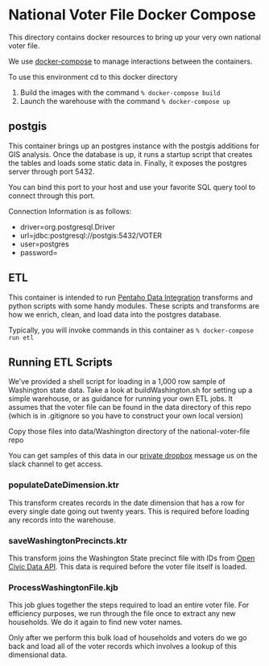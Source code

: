 # National Voter File Docker Compose
This directory contains docker resources to bring up your
very own national voter file.

We use [docker-compose](https://docs.docker.com/compose/) to manage interactions between the containers.

To use this environment cd to this docker directory

1. Build the images with the command `% docker-compose build`
2. Launch the warehouse with the command `% docker-compose up`

## postgis
This container brings up an postgres instance with the postgis 
additions for GIS analysis. Once the database is up, it runs a startup script that creates the tables and loads some static data in. Finally, it exposes the postgres server through port 5432.

You can bind this port to your host and use your favorite SQL query tool to connect through this port.

Connection Information is as follows:

* driver=org.postgresql.Driver
* url=jdbc:postgresql://postgis:5432/VOTER
* user=postgres
* password=

## ETL
This container is intended to run [Pentaho Data Integration](http://community.pentaho.com/projects/data-integration/) transforms and python scripts with some handy modules. These scripts and transforms are how we enrich, clean, and load data into the postgres database.

Typically, you will invoke commands in this container as 
`% docker-compose run etl` 

## Running ETL Scripts
We've provided a shell script for loading in a 1,000 row sample of Washington state data. Take a look at buildWashington.sh for setting up a simple warehouse, or as guidance for running your own ETL jobs. It assumes that the voter file can be found in the data directory of this repo
(which is in .gitignore so you have to construct your own local version)

Copy those files into data/Washington directory of the national-voter-file repo

You can get samples of this data in our [private dropbox](https://www.dropbox.com/work/getmovement%20Team%20Folder) message us on the slack channel to get access.

### populateDateDimension.ktr
This transform creates records in the date dimension that has a row for every single date going out twenty years. This is required before loading any records into the warehouse.

### saveWashingtonPrecincts.ktr
This transform joins the Washington State precinct file with IDs from [Open Civic Data API](https://opencivicdata.readthedocs.io/en/latest/ocdids.html). This data is required before the voter file itself is loaded.


### ProcessWashingtonFile.kjb
This job glues together the steps required to load an entire voter file. For efficiency purposes, we run through the file once to extract any new households. We do it again to find new voter names.

Only after we perform this bulk load of households and voters do we go back and load all of the voter records which involves a lookup of this dimensional data.

